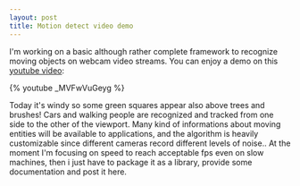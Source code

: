 ```yaml
---
layout: post
title: Motion detect video demo
---
```

I'm working on a basic although rather complete framework to recognize moving objects on webcam video streams. You can enjoy a demo on this [youtube video](http://www.youtube.com/watch?v=_MVFwVuGeyg):

{% youtube _MVFwVuGeyg %}

Today it's windy so some green squares appear also above trees and brushes! Cars and walking people are recognized and tracked from one side to the other of the viewport. 
Many kind of informations about moving entities will be available to applications, and the algorithm is heavily customizable since different cameras record different levels of noise.. At the moment I'm focusing on speed to reach acceptable fps even on slow machines, then i just have to package it as a library, provide some documentation and post it here.	
